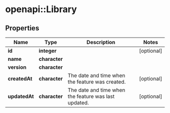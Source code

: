 # openapi::Library


## Properties
Name | Type | Description | Notes
------------ | ------------- | ------------- | -------------
**id** | **integer** |  | [optional] 
**name** | **character** |  | 
**version** | **character** |  | 
**createdAt** | **character** | The date and time when the feature was created. | [optional] 
**updatedAt** | **character** | The date and time when the feature was last updated. | [optional] 


